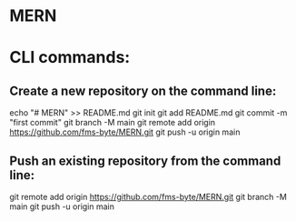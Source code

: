 # MERN

# CLI commands:
## Create a new repository on the command line:
echo "# MERN" >> README.md
git init
git add README.md
git commit -m "first commit"
git branch -M main
git remote add origin https://github.com/fms-byte/MERN.git
git push -u origin main

## Push an existing repository from the command line:
git remote add origin https://github.com/fms-byte/MERN.git
git branch -M main
git push -u origin main